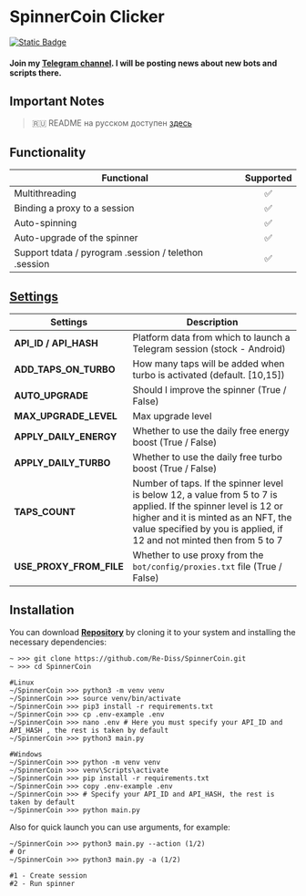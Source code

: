 # SpinnerCoin Clicker

[![Static Badge](https://img.shields.io/badge/Telegram-Bot%20Link-Link?style=for-the-badge&logo=Telegram&logoColor=white&logoSize=auto&color=blue)](https://t.me/spinnercoin_bot/app?startapp=r_3830128)

#### Join my [Telegram channel](https://t.me/scriptron). I will be posting news about new bots and scripts there.
## Important Notes

> 🇷🇺 README на русском доступен [здесь](README.md)

## Functionality
| Functional                                            | Supported |
|-------------------------------------------------------|:---------:|
| Multithreading                                        |     ✅     |
| Binding a proxy to a session                          |     ✅     |
| Auto-spinning                                         |     ✅     |
| Auto-upgrade of the spinner                           |   ✅    |
| Support tdata / pyrogram .session / telethon .session |     ✅     |

## [Settings](https://github.com/Re-Diss/SpinnerCoin/blob/main/.env-example)
| Settings                | Description                                                                                                                                                                                                                     |
|-------------------------|---------------------------------------------------------------------------------------------------------------------------------------------------------------------------------------------------------------------------------|
| **API_ID / API_HASH**   | Platform data from which to launch a Telegram session (stock - Android)                                                                                                                                                         |
| **ADD_TAPS_ON_TURBO**    | How many taps will be added when turbo is activated (default. [10,15])                                                                                                                                                          |
| **AUTO_UPGRADE**     | Should I improve the spinner (True / False)                                                                                                                                                                                     |
| **MAX_UPGRADE_LEVEL**     | Max upgrade level                                                                                                                                                                                                               |
| **APPLY_DAILY_ENERGY**   | Whether to use the daily free energy boost (True / False)                                                                                                                                                                       |
| **APPLY_DAILY_TURBO**    | Whether to use the daily free turbo boost (True / False)                                                                                                                                                                        |
| **TAPS_COUNT**  | Number of taps. If the spinner level is below 12, a value from 5 to 7 is applied. If the spinner level is 12 or higher and it is minted as an NFT, the value specified by you is applied, if 12 and not minted then from 5 to 7 |
| **USE_PROXY_FROM_FILE** | Whether to use proxy from the `bot/config/proxies.txt` file (True / False)                                                                                                                                                      |

## Installation
You can download [**Repository**](https://github.com/Re-Diss/SpinnerCoin) by cloning it to your system and installing the necessary dependencies:
```shell
~ >>> git clone https://github.com/Re-Diss/SpinnerCoin.git
~ >>> cd SpinnerCoin

#Linux
~/SpinnerCoin >>> python3 -m venv venv
~/SpinnerCoin >>> source venv/bin/activate
~/SpinnerCoin >>> pip3 install -r requirements.txt
~/SpinnerCoin >>> cp .env-example .env
~/SpinnerCoin >>> nano .env # Here you must specify your API_ID and API_HASH , the rest is taken by default
~/SpinnerCoin >>> python3 main.py

#Windows
~/SpinnerCoin >>> python -m venv venv
~/SpinnerCoin >>> venv\Scripts\activate
~/SpinnerCoin >>> pip install -r requirements.txt
~/SpinnerCoin >>> copy .env-example .env
~/SpinnerCoin >>> # Specify your API_ID and API_HASH, the rest is taken by default
~/SpinnerCoin >>> python main.py
```

Also for quick launch you can use arguments, for example:
```shell
~/SpinnerCoin >>> python3 main.py --action (1/2)
# Or
~/SpinnerCoin >>> python3 main.py -a (1/2)

#1 - Create session
#2 - Run spinner
```
